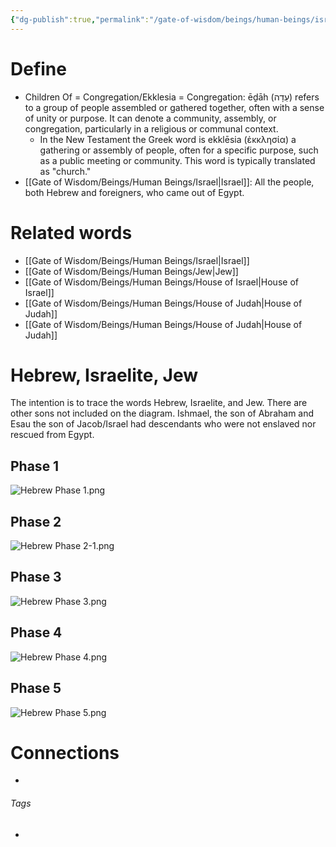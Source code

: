 ```yaml
---
{"dg-publish":true,"permalink":"/gate-of-wisdom/beings/human-beings/israelites/","tags":["#GateWisdom","HumanBeing","I"]}
---
```


# Define
- Children Of = Congregation/Ekklesia = Congregation: ēḏāh (עֵדָה) refers to a group of people assembled or gathered together, often with a sense of unity or purpose. It can denote a community, assembly, or congregation, particularly in a religious or communal context.
	- In the New Testament the Greek word is ekklēsia (ἐκκλησία) a gathering or assembly of people, often for a specific purpose, such as a public meeting or community. This word is typically translated as "church."
- [[Gate of Wisdom/Beings/Human Beings/Israel\|Israel]]: All the people, both Hebrew and foreigners, who came out of Egypt.

# Related words
- [[Gate of Wisdom/Beings/Human Beings/Israel\|Israel]]
- [[Gate of Wisdom/Beings/Human Beings/Jew\|Jew]]
- [[Gate of Wisdom/Beings/Human Beings/House of Israel\|House of Israel]]
- [[Gate of Wisdom/Beings/Human Beings/House of Judah\|House of Judah]]
- [[Gate of Wisdom/Beings/Human Beings/House of Judah\|House of Judah]]

# Hebrew, Israelite, Jew

The intention is to trace the words Hebrew, Israelite, and Jew. There are other sons not included on the diagram. Ishmael, the son of Abraham and Esau the son of Jacob/Israel had descendants who were not enslaved nor rescued from Egypt.
## Phase 1

![Hebrew Phase 1.png](/img/user/Assets/attachments/Hebrew%20Phase%201.png)

## Phase 2

![Hebrew Phase 2-1.png](/img/user/Assets/attachments/Hebrew%20Phase%202-1.png)

## Phase 3

![Hebrew Phase 3.png](/img/user/Assets/attachments/Hebrew%20Phase%203.png)

## Phase 4

![Hebrew Phase 4.png](/img/user/Assets/attachments/Hebrew%20Phase%204.png)

## Phase 5

![Hebrew Phase 5.png](/img/user/Assets/attachments/Hebrew%20Phase%205.png)




# Connections


- 

###### Tags
- 